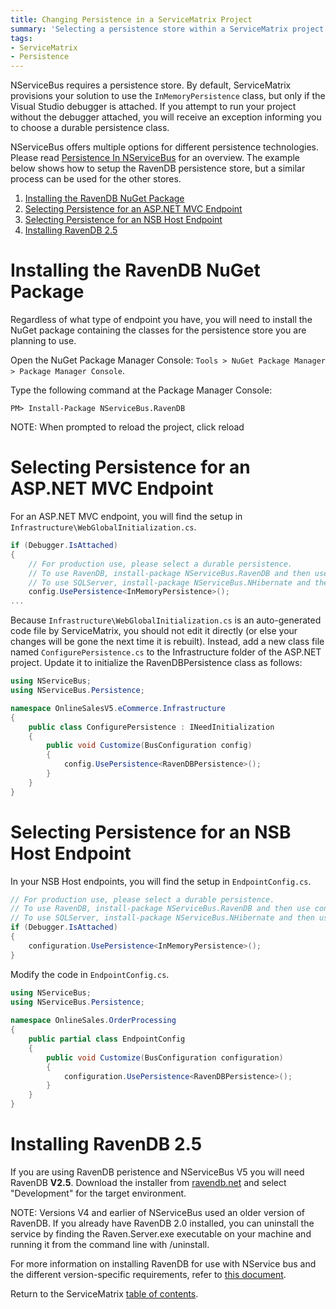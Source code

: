 ```yaml
---
title: Changing Persistence in a ServiceMatrix Project
summary: 'Selecting a persistence store within a ServiceMatrix project.'
tags:
- ServiceMatrix
- Persistence
---
```


NServiceBus requires a persistence store. By default, ServiceMatrix provisions your solution to use the `InMemoryPersistence` class, but only if the Visual Studio debugger is attached. If you attempt to run your project without the debugger attached, you will receive an exception informing you to choose a durable persistence class.

NServiceBus offers multiple options for different persistence technologies. Please read [Persistence In NServiceBus](../nservicebus/persistence-in-nservicebus.md) for an overview. The example below shows how to setup the RavenDB persistence store, but a similar process can be used for the other stores. 

1.  [Installing the RavenDB NuGet Package](#installing-the-ravendb-nuget-package)  
2.  [Selecting Persistence for an ASP.NET MVC Endpoint](#selecting-persistence-for-an-asp-net-mvc-endpoint)
3.  [Selecting Persistence for an NSB Host Endpoint](#selecting-persistence-for-an-nsb-host-endpoint)
4.  [Installing RavenDB 2.5](#installing-ravendb-2-5)

# Installing the RavenDB NuGet Package

Regardless of what type of endpoint you have, you will need to install the NuGet package containing the classes for the persistence store you are planning to use.

Open the NuGet Package Manager Console: `Tools > NuGet Package Manager > Package Manager Console`.

Type the following command at the Package Manager Console:

    PM> Install-Package NServiceBus.RavenDB

NOTE: When prompted to reload the project, click reload

# Selecting Persistence for an ASP.NET MVC Endpoint

For an ASP.NET MVC endpoint, you will find the setup in `Infrastructure\WebGlobalInitialization.cs`. 

````C#
if (Debugger.IsAttached)
{
    // For production use, please select a durable persistence.
    // To use RavenDB, install-package NServiceBus.RavenDB and then use configuration.UsePersistence<RavenDBPersistence>();
    // To use SQLServer, install-package NServiceBus.NHibernate and then use configuration.UsePersistence<NHibernatePersistence>();    
    config.UsePersistence<InMemoryPersistence>();
...
````

Because `Infrastructure\WebGlobalInitialization.cs` is an auto-generated code file by ServiceMatrix, you should not edit it directly (or else your changes will be gone the next time it is rebuilt). Instead, add a new class file named `ConfigurePersistence.cs` to the Infrastructure folder of the ASP.NET project. Update it to initialize the RavenDBPersistence class as follows:

````C#
using NServiceBus;
using NServiceBus.Persistence;

namespace OnlineSalesV5.eCommerce.Infrastructure
{
    public class ConfigurePersistence : INeedInitialization
    {
        public void Customize(BusConfiguration config)
        {
            config.UsePersistence<RavenDBPersistence>();
        }
    }
}
````

# Selecting Persistence for an NSB Host Endpoint

In your NSB Host endpoints, you will find the setup in `EndpointConfig.cs`.

````C#
// For production use, please select a durable persistence.
// To use RavenDB, install-package NServiceBus.RavenDB and then use configuration.UsePersistence<RavenDBPersistence>();
// To use SQLServer, install-package NServiceBus.NHibernate and then use configuration.UsePersistence<NHibernatePersistence>();
if (Debugger.IsAttached)
{
    configuration.UsePersistence<InMemoryPersistence>();
}
````

Modify the code in `EndpointConfig.cs`.

````C#
using NServiceBus;
using NServiceBus.Persistence;
 
namespace OnlineSales.OrderProcessing
{
    public partial class EndpointConfig    
    {
        public void Customize(BusConfiguration configuration)
        {
            configuration.UsePersistence<RavenDBPersistence>();
        }
    }
}
````

# Installing RavenDB 2.5

If you are using RavenDB peristence and NServiceBus V5 you will need RavenDB **V2.5**. Download the installer from [ravendb.net](http://ravendb.net/download) and select "Development" for the target environment.

NOTE: Versions V4 and earlier of NServiceBus used an older version of RavenDB. If you already have RavenDB 2.0 installed, you can uninstall the service by finding the Raven.Server.exe executable on your machine and running it from the command line with /uninstall.

For more information on installing RavenDB for use with NService bus and the different version-specific requirements, refer to [this document](/nservicebus/using-ravendb-in-nservicebus-installing.md).

Return to the ServiceMatrix [table of contents](./).